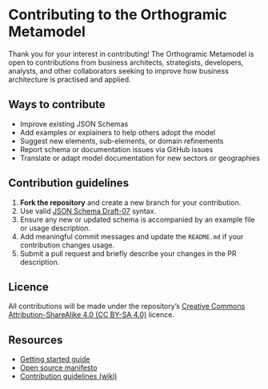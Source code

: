 # Contributing to the Orthogramic Metamodel

Thank you for your interest in contributing! The Orthogramic Metamodel is open to contributions from business architects, strategists, developers, analysts, and other collaborators seeking to improve how business architecture is practised and applied.

## Ways to contribute

- Improve existing JSON Schemas  
- Add examples or explainers to help others adopt the model  
- Suggest new elements, sub-elements, or domain refinements  
- Report schema or documentation issues via GitHub issues  
- Translate or adapt model documentation for new sectors or geographies  

## Contribution guidelines

1. **Fork the repository** and create a new branch for your contribution.
2. Use valid [JSON Schema Draft-07](http://json-schema.org/draft-07/schema) syntax.
3. Ensure any new or updated schema is accompanied by an example file or usage description.
4. Add meaningful commit messages and update the `README.md` if your contribution changes usage.
5. Submit a pull request and briefly describe your changes in the PR description.

## Licence

All contributions will be made under the repository’s [Creative Commons Attribution-ShareAlike 4.0 (CC BY-SA 4.0)](https://creativecommons.org/licenses/by-sa/4.0/) licence.

## Resources

- [Getting started guide](https://orthogramic.atlassian.net/wiki/spaces/OM/pages/290914392)
- [Open source manifesto](https://orthogramic.atlassian.net/wiki/spaces/OM/pages/291799095)
- [Contribution guidelines (wiki)](https://orthogramic.atlassian.net/wiki/spaces/OM/pages/247136257/Contribution+Guidelines)
